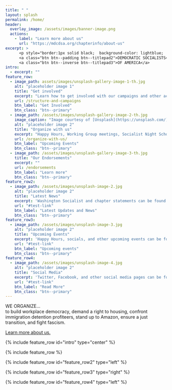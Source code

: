 ```yaml
---
title: " "
layout: splash
permalink: /home/
header:
  overlay_image: /assets/images/banner-image.png
  actions:
    - label: "Learn more about us"
      url: "https://mdcdsa.org/chapterinfo/about-us"
excerpt: >
      <p style="border:1px solid black;  background-color: lightblue;  padding-top: 50px;  padding-right: 30px;  padding-bottom: 50px;  padding-left: 80px;"> test </p>METRO DC</p>
      <a class="btn btn--padding btn--titlepad2">DEMOCRATIC SOCIALISTS</a>
      <a class="btn btn--inverse btn--titlepad3">OF AMERICA</a>
intro:
  - excerpt: ""  
feature_row:
  - image_path: assets/images/unsplash-gallery-image-1-th.jpg
    alt: "placeholder image 1"
    title: "Get involved"
    excerpt: "Learn how to get involved with our campaigns and other actions."
    url: /structure-and-campaigns
    btn_label: "Get Involved"
    btn_class: "btn--primary"
  - image_path: /assets/images/unsplash-gallery-image-2-th.jpg
    image_caption: "Image courtesy of [Unsplash](https://unsplash.com/)"
    alt: "placeholder image 2"
    title: "Organize with us"
    excerpt: "Happy Hours, Working Group meetings, Socialist Night Schools - look through our upcoming events."
    url: /organize-with-us/
    btn_label: "Upcoming Events"
    btn_class: "btn--primary"
  - image_path: /assets/images/unsplash-gallery-image-3-th.jpg
    title: "Our Endorsements"
    excerpt: ""
    url: /endorsements
    btn_label: "Learn more"
    btn_class: "btn--primary"
feature_row2:
  - image_path: /assets/images/unsplash-image-2.jpg
    alt: "placeholder image 2"
    title: "Latest News"
    excerpt: 'Washington Socialist and chapter statements can be found here.'
    url: "#test-link"
    btn_label: "Latest Updates and News"
    btn_class: "btn--primary"
feature_row3:
  - image_path: /assets/images/unsplash-image-3.jpg
    alt: "placeholder image 2"
    title: "Upcoming Events"
    excerpt: 'Happy Hours, socials, and other upcoming events can be found through this link.'
    url: "#test-link"
    btn_label: "Upcoming events"
    btn_class: "btn--primary"
feature_row4:
  - image_path: /assets/images/unsplash-image-4.jpg
    alt: "placeholder image 2"
    title: "Social Media"
    excerpt: 'Twitter, Facebook, and other social media pages can be found here.'
    url: "#test-link"
    btn_label: "Read More"
    btn_class: "btn--primary"
---
```

<a class="btn btn--padding btn--padded">WE ORGANIZE...</a>  
to build workplace democracy, demand a right to housing, confront immigration detention profiteers, stand up to Amazon, ensure a just transition, and fight fascism.

<a href="#" class="btn btn--primary">Learn more about us.</a>


{% include feature_row id="intro" type="center" %}

{% include feature_row %}

{% include feature_row id="feature_row2" type="left" %}

{% include feature_row id="feature_row3" type="right" %}

{% include feature_row id="feature_row4" type="left" %}
